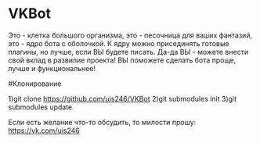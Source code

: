 # VKBot

Это - клетка большого организма, это - песочница для ваших фантазий, это - ядро бота с оболочкой.
К ядру можно присединять готовые плагины, но лучше, если ВЫ будете писать. Да-да ВЫ - можете внести свой вклад в развилие проекта! ВЫ поможете сделать бота проще, лучше и функциональнее!

#Клонирование

1)git clone https://github.com/uis246/VKBot
2)git submodules init
3)git submodules update

Если есть желание что-то обсудить, то милости прошу: https://vk.com/uis246
